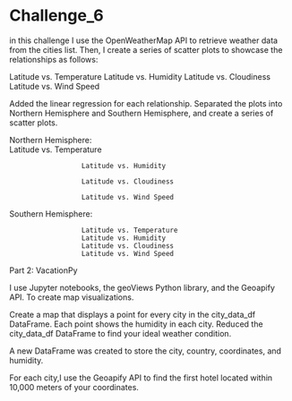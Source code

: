 # Challenge_6
in this challenge I use the OpenWeatherMap API to retrieve weather data from the cities list. Then, I create a series of scatter plots to showcase the relationships as follows:

Latitude vs. Temperature
Latitude vs. Humidity
Latitude vs. Cloudiness
Latitude vs. Wind Speed

Added the linear regression for each relationship. Separated the plots into Northern Hemisphere and Southern Hemisphere, and create a series of scatter plots. 

Northern Hemisphere:  
                      Latitude vs. Temperature
                      
                      Latitude vs. Humidity
                      
                      Latitude vs. Cloudiness
                      
                      Latitude vs. Wind Speed
  

Southern Hemisphere:  
                      
                      Latitude vs. Temperature
                      Latitude vs. Humidity
                      Latitude vs. Cloudiness
                      Latitude vs. Wind Speed

Part 2: VacationPy
 
 
 I use Jupyter notebooks, the geoViews Python library, and the Geoapify API. To create map visualizations.

Create a map that displays a point for every city in the city_data_df DataFrame. Each point shows the humidity in each city.
Reduced the city_data_df DataFrame to find your ideal weather condition.

 A new DataFrame was created to store the city, country, coordinates, and humidity.

For each city,I use the Geoapify API to find the first hotel located within 10,000 meters of your coordinates.

